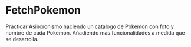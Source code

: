 # FetchPokemon
Practicar Asincronismo haciendo un catalogo de Pokemon con foto y nombre de cada Pokemon. Añadiendo mas funcionalidades a medida que se desarrolla.
